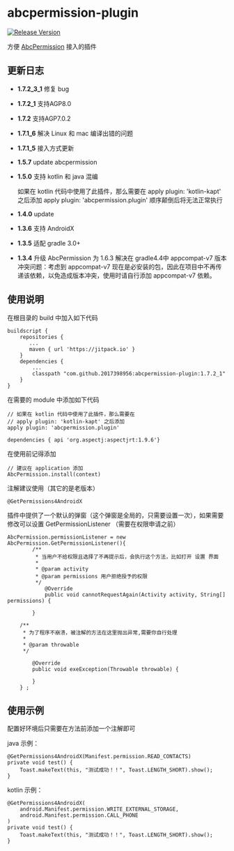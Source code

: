 # abcpermission-plugin

[![Release Version](https://img.shields.io/badge/release-1.7.2_3_1-green.svg)](https://github.com/2017398956/abcpermission-plugin/releases)

方便 [AbcPermission](https://github.com/2017398956/AbcPermission "AbcPermission") 接入的插件

## 更新日志 ##
- **1.7.2_3_1**  修复 bug
- **1.7.2_1**  支持AGP8.0
- **1.7.2**  支持AGP7.0.2
- **1.7.1_6**  解决 Linux 和 mac 编译出错的问题
- **1.7.1_5**  接入方式更新
- **1.5.7**  update abcpermission
- **1.5.0**  支持 kotlin 和 java 混编

    如果在 kotlin 代码中使用了此插件，那么需要在
    apply plugin: 'kotlin-kapt' 之后添加 apply plugin: 'abcpermission.plugin' 
    顺序颠倒后将无法正常执行
- **1.4.0**  update
- **1.3.6**  支持 AndroidX

- **1.3.5**  适配 gradle 3.0+

- **1.3.4**  升级 AbcPermission 为 1.6.3 解决在 gradle4.4中 appcompat-v7 版本冲突问题：考虑到 appcompat-v7 现在是必安装的包，因此在项目中不再传递该依赖，以免造成版本冲突，使用时请自行添加 appcompat-v7 依赖。

## 使用说明 ##

在根目录的 build 中加入如下代码

    buildscript {
        repositories {
           ...
           maven { url 'https://jitpack.io' }
        }
        dependencies {
            ...
            classpath "com.github.2017398956:abcpermission-plugin:1.7.2_1"
        }
    }
    
在需要的 module 中添加如下代码
    
    // 如果在 kotlin 代码中使用了此插件，那么需要在
    // apply plugin: 'kotlin-kapt' 之后添加 
    apply plugin: 'abcpermission.plugin'
    
    dependencies { api 'org.aspectj:aspectjrt:1.9.6'}
    
在使用前记得添加 

    // 建议在 application 添加
    AbcPermission.install(context)
    
注解建议使用（其它的是老版本）

    @GetPermissions4AndroidX

插件中提供了一个默认的弹窗（这个弹窗是全局的，只需要设置一次），如果需要修改可以设置 GetPermissionListener （需要在权限申请之前）

    AbcPermission.permissionListener = new AbcPermission.GetPermissionListener(){
            /**
             * 当用户不给权限且选择了不再提示后，会执行这个方法，比如打开 设置 界面
             *
             * @param activity 
             * @param permissions 用户拒绝授予的权限
             */
                @Override
                public void cannotRequestAgain(Activity activity, String[] permissions) {
                
            }

		/**
         * 为了程序不崩溃，被注解的方法在这里抛出异常,需要你自行处理
         *
         * @param throwable
         */

            @Override
            public void exeException(Throwable throwable) {
                
            }
        } ;
        
## 使用示例 ##

配置好环境后只需要在方法前添加一个注解即可

java 示例：

    @GetPermissions4AndroidX(Manifest.permission.READ_CONTACTS)
    private void test() {
        Toast.makeText(this, "测试成功！！", Toast.LENGTH_SHORT).show();
    }
    
kotlin 示例：

    @GetPermissions4AndroidX(
        android.Manifest.permission.WRITE_EXTERNAL_STORAGE,
        android.Manifest.permission.CALL_PHONE
    )
    private void test() {
        Toast.makeText(this, "测试成功！！", Toast.LENGTH_SHORT).show();
    }